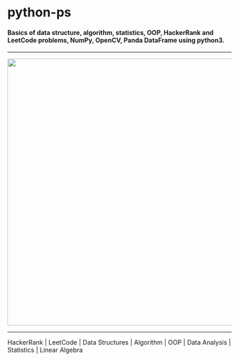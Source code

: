 # python-ps
#### Basics of data structure, algorithm, statistics, OOP, HackerRank and LeetCode problems, NumPy, OpenCV, Panda DataFrame using python3. 
---

<img src="https://github.com/sksoumik/python-ps/blob/master/github-python-ps.jpg" width="600" height="600" />

---

HackerRank | LeetCode | Data Structures | Algorithm | OOP | Data Analysis | Statistics | Linear Algebra 
